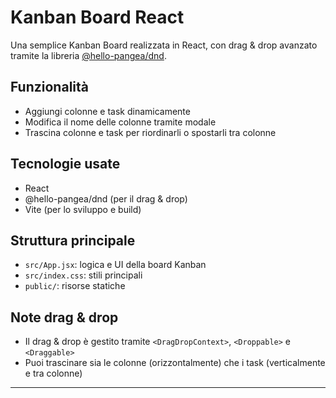 # Kanban Board React

Una semplice Kanban Board realizzata in React, con drag & drop avanzato tramite la libreria [@hello-pangea/dnd](https://github.com/hello-pangea/dnd).

## Funzionalità
- Aggiungi colonne e task dinamicamente
- Modifica il nome delle colonne tramite modale
- Trascina colonne e task per riordinarli o spostarli tra colonne

## Tecnologie usate
- React
- @hello-pangea/dnd (per il drag & drop)
- Vite (per lo sviluppo e build)

## Struttura principale
- `src/App.jsx`: logica e UI della board Kanban
- `src/index.css`: stili principali
- `public/`: risorse statiche

## Note drag & drop
- Il drag & drop è gestito tramite `<DragDropContext>`, `<Droppable>` e `<Draggable>`
- Puoi trascinare sia le colonne (orizzontalmente) che i task (verticalmente e tra colonne)

<!-- ## Screenshot -->
<!-- ![Kanban Screenshot](image.png) -->

---